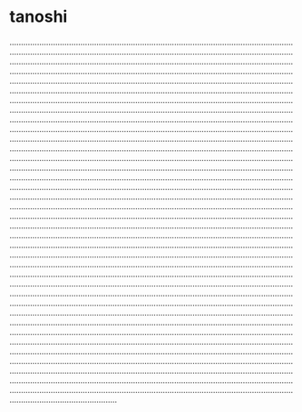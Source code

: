 # tanoshi

...........................................................................................................................................................................................................................................................................................................................................................................................................................................................................................................................................................................................................................................................................................................................................................................................................................................................................................................................................................................................................................................................................................................................................................................................................................................................................................................................................................................................................................................................................................................................................................................................................................................................................................................................................................................................................................................................................................................................................................................................................................................................................................................................................................................................................................................................................................................................................................................................................................................................................................................................................................................................................................................................................................................................................................................................................................................................................................................................................................................................................................................................................................................................................................................................................................................................................................................................................................................................................................................................................................................................................................................................................................................................................................................................................................................................................................................................................................................................................................................................................................................................................................................................................................................................................................................................................................................................................................................................................................................................................................................................................................................................................................................................................................................................................................................................................................